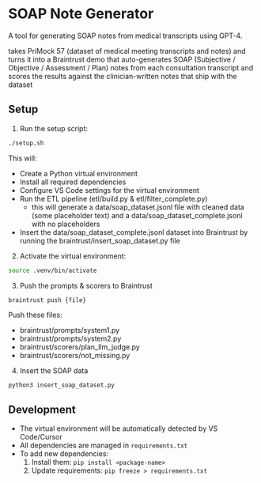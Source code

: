 # SOAP Note Generator

A tool for generating SOAP notes from medical transcripts using GPT-4.

takes PriMock 57 (dataset of medical meeting transcripts and notes) and turns it into a Braintrust demo that auto-generates SOAP (Subjective / Objective / Assessment / Plan) notes from each consultation transcript and scores the results against the clinician-written notes that ship with the dataset

## Setup

1. Run the setup script:
```bash
./setup.sh
```

This will:
- Create a Python virtual environment
- Install all required dependencies
- Configure VS Code settings for the virtual environment
- Run the ETL pipeline (etl/build.py & etl/filter_complete.py)
    - this will generate a data/soap_dataset.jsonl file with cleaned data (some placeholder text) and a data/soap_dataset_complete.jsonl with no placeholders
- Insert the data/soap_dataset_complete.jsonl dataset into Braintrust by running the braintrust/insert_soap_dataset.py file

2. Activate the virtual environment:
```bash
source .venv/bin/activate
```

3. Push the prompts & scorers to Braintrust
```
braintrust push {file}
```
Push these files:
- braintrust/prompts/system1.py
- braintrust/prompts/system2.py
- braintrust/scorers/plan_llm_judge.py
- braintrust/scorers/not_missing.py


4. Insert the SOAP data
```bash
python3 insert_soap_dataset.py
```

## Development

- The virtual environment will be automatically detected by VS Code/Cursor
- All dependencies are managed in `requirements.txt`
- To add new dependencies:
  1. Install them: `pip install <package-name>`
  2. Update requirements: `pip freeze > requirements.txt`
